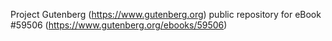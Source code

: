 Project Gutenberg (https://www.gutenberg.org) public repository for
eBook #59506 (https://www.gutenberg.org/ebooks/59506)
